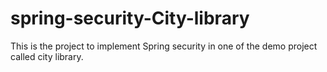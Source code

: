 # spring-security-City-library
This is the project to implement Spring security in one of the demo project called city library.

